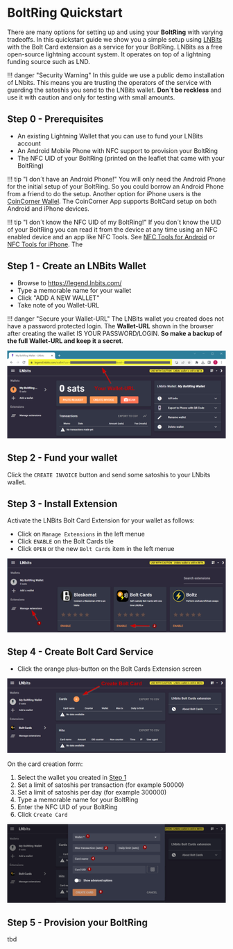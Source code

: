 # BoltRing Quickstart

There are many options for setting up and using your **BoltRing** with varying tradeoffs. In this
quickstart guide we show you a simple setup using [LNBits](https://lnbits.com/) with the Bolt Card
extension as a service for your BoltRing. LNBits as a free open-source lightning account system. It
operates on top of a lightning funding source such as LND.

!!! danger "Security Warning"
    In this guide we use a public demo installation of LNbits. This means you are trusting the
    operators of the service with guarding the satoshis you send to the LNBits wallet. **Don´t be
    reckless** and use it with caution and only for testing with small amounts.

## Step 0 - Prerequisites

- An existing Lightning Wallet that you can use to fund your LNBits account
- An Android Mobile Phone with NFC support to provision your BoltRing
- The NFC UID of your BoltRing (printed on the leaflet that came with your BoltRing)

!!! tip "I don´t have an Android Phone!"
    You will only need the Android Phone for the initial setup of your BoltRing. So you could borrow
    an Android Phone from a friend to do the setup. Another option for iPhone users is the
    [CoinCorner Wallel](https://www.coincorner.com/). The CoinCorner App supports BoltCard setup on
    both Android and iPhone devices.

!!! tip "I don´t know the NFC UID of my BoltRing!"
    If you don´t know the UID of your BoltRing you can read it from the device at any time using an
    NFC enabled device and an app like NFC Tools. See
    [NFC Tools for Android](https://play.google.com/store/apps/details?id=com.wakdev.wdnfc) or
    [NFC Tools for iPhone](https://apps.apple.com/de/app/nfc-tools/id1252962749). The

## Step 1 - Create an LNBits Wallet

- Browse to https://legend.lnbits.com/
- Type a memorable name for your wallet
- Click "ADD A NEW WALLET"
- Take note of you Wallet-URL

!!! danger "Secure your Wallet-URL"
    The LNBits wallet you created does not have a password protected login. The **Wallet-URL** shown
    in the browser after creating the wallet IS YOUR PASSWORD/LOGIN. **So make a backup of the full
    Wallet-URL and keep it a secret**.

![LNBits Wallet-URL](images/lnbits-wallet-url.png)

## Step 2 - Fund your wallet

Click the `CREATE INVOICE` button and send some satoshis to your LNbits wallet.

## Step 3 - Install Extension

Activate the LNBits Bolt Card Extension for your wallet as follows:

- Click on `Manage Extensions` in the left menue
- Click `ENABLE` on the Bolt Cards tile
- Click `OPEN` or the new `Bolt Cards` item in the left menue

![LNBits Enable Bolt Cards Extension](images/lnbits-enable-bolt-card-extension.png)

## Step 4 - Create Bolt Card Service

- Click the orange plus-button on the Bolt Cards Extension screen

![LNBits Create Bolt Card](images/lnbits-create-bolt-card.png)

On the card creation form:

1. Select the wallet you created in [Step 1](#step-1-create-an-lnbits-wallet)
1. Set a limit of satoshis per transaction (for example 50000)
1. Set a limit of satoshis per day (for example 300000)
1. Type a memorable name for your BoltRing
1. Enter the NFC UID of your BoltRing
1. Click `Create Card`

![LNBits Bolt Card Form](images/lnbits-bolt-card-form.png)

## Step 5 - Provision your BoltRing

tbd

